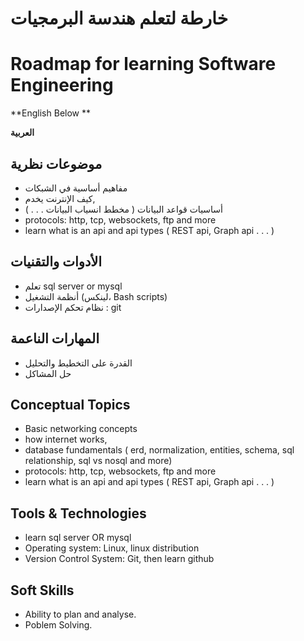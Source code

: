 # خارطة لتعلم هندسة البرمجيات
# Roadmap for learning Software Engineering
**English Below **


**العربية**

## موضوعات نظرية
- مفاهيم أساسية في الشبكات
- كيف الإنترنت يخدم,
- أساسيات قواعد البيانات ( مخطط  انسياب البيانات .  . . )
- protocols: http, tcp, websockets, ftp and more
- learn what is an api and api types ( REST api, Graph api . . . )

## الأدوات والتقنيات
- تعلم sql server or mysql
- أنظمة التشغيل (لينكس، Bash scripts)
- نظام تحكم الإصدارات : git

## المهارات الناعمة
- القدرة على التخطيط والتحليل
- حل المشاكل

## Conceptual Topics
- Basic networking concepts
- how internet works,
- database fundamentals ( erd, normalization, entities, schema, sql relationship,  sql vs nosql and more)
- protocols: http, tcp, websockets, ftp and more
- learn what is an api and api types ( REST api, Graph api . . . )

## Tools & Technologies
- learn sql server OR mysql 
- Operating system: Linux, linux distribution
- Version Control System: Git, then learn github

## Soft Skills 
- Ability to plan and analyse.
- Poblem Solving.
